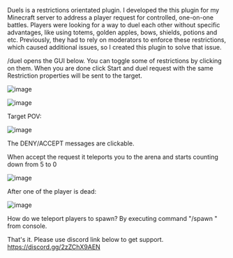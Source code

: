 Duels is a restrictions orientated plugin. I developed the this plugin for my Minecraft server to address a player request for controlled, one-on-one battles. Players were looking for a way to duel each other without specific advantages, like using totems, golden apples, bows, shields, potions and etc. Previously, they had to rely on moderators to enforce these restrictions, which caused additional issues, so I created this plugin to solve that issue.


/duel <player> opens the GUI below. You can toggle some of restrictions by clicking on them. When you are done click Start and duel request with the same Restriction properties will be sent to the target.

![image](https://github.com/GreenedDev/Duels/assets/108997309/13686e85-0c0b-4dd5-b9b3-15aa5d21987b)

![image](https://github.com/GreenedDev/Duels/assets/108997309/0801b5a5-6f15-4d53-9f99-605d51321d9d)


Target POV:

![image](https://github.com/GreenedDev/Duels/assets/108997309/e2a9cee7-d671-44a0-aba3-a0db6de8aa7b)

The DENY/ACCEPT messages are clickable.

When accept the request it teleports you to the arena and starts counting down from 5 to 0

![image](https://github.com/GreenedDev/Duels/assets/108997309/4d54f093-3ac2-4e1f-8086-e2ee35d8126d)


After one of the player is dead:

![image](https://github.com/GreenedDev/Duels/assets/108997309/be49914f-7c81-44fd-b639-58d69f91c26f)


How do we teleport players to spawn? By executing command "/spawn <player>" from console.



That's it. Please use discord link below to get support.
https://discord.gg/2zZChX9AEN
